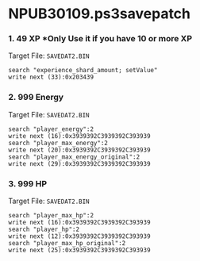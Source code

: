 # NPUB30109.ps3savepatch

### 1. 49 XP *Only Use it if you have 10 or more XP

Target File: `SAVEDAT2.BIN`

```
search "experience_shard_amount; setValue"
write next (33):0x203439
```

### 2. 999 Energy

Target File: `SAVEDAT2.BIN`

```
search "player_energy":2
write next (16):0x3939392C3939392C393939
search "player_max_energy":2
write next (20):0x3939392C3939392C393939
search "player_max_energy_original":2
write next (29):0x3939392C3939392C393939
```

### 3. 999 HP

Target File: `SAVEDAT2.BIN`

```
search "player_max_hp":2
write next (16):0x3939392C3939392C393939
search "player_hp":2
write next (12):0x3939392C3939392C393939
search "player_max_hp_original":2
write next (25):0x3939392C3939392C393939
```

